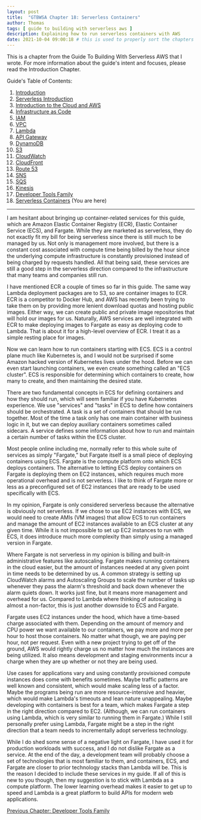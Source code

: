 ```yaml
---
layout: post
title:  "GTBWSA Chapter 18: Serverless Containers"
author: Thomas
tags: [ guide to building with serverless aws ]
description: Explaining how to run serverless containers with AWS
date: 2021-10-04 09:00:18 # this is used to properly sort the chapters
---
```


This is a chapter from the Guide To Building With Serverless AWS that I wrote. For more information about the guide's intent and focuses, please read the Introduction Chapter.

Guide's Table of Contents:

1. [Introduction](/blog/gtbwsa-chapter-1-introduction)
2. [Serverless Introduction](/blog/gtbwsa-chapter-2-serverless-introduction)
3. [Introduction to the Cloud and AWS](/blog/gtbwsa-chapter-3-introduction-to-the-cloud-and-aws)
4. [Infrastructure as Code](/blog/gtbwsa-chapter-4-infrastructure-as-code)
5. [IAM](/blog/gtbwsa-chapter-5-iam)
6. [VPC](/blog/gtbwsa-chapter-6-vpc)
7. [Lambda](/blog/gtbwsa-chapter-7-lambda)
8. [API Gateway](/blog/gtbwsa-chapter-8-api-gateway)
9. [DynamoDB](/blog/gtbwsa-chapter-9-dynamodb)
10. [S3](/blog/gtbwsa-chapter-10-s3)
11. [CloudWatch](/blog/gtbwsa-chapter-11-cloudwatch)
12. [CloudFront](/blog/gtbwsa-chapter-12-cloudfront)
13. [Route 53](/blog/gtbwsa-chapter-13-route-53)
14. [SNS](/blog/gtbwsa-chapter-14-sns)
15. [SQS](/blog/gtbwsa-chapter-15-sqs)
16. [Kinesis](/blog/gtbwsa-chapter-16-kinesis)
17. [Developer Tools Family](/blog/gtbwsa-chapter-17-developer-tools-family)
18. [Serverless Containers](/blog/gtbwsa-chapter-18-serverless-containers) (You are here)

---

I am hesitant about bringing up container-related services for this guide, which are Amazon Elastic Container Registry (ECR), Elastic Container Service (ECS), and Fargate. While they are marketed as serverless, they do not exactly fit my bill for being serverless since there is still much to be managed by us. Not only is management more involved, but there is a constant cost associated with compute time being billed by the hour since the underlying compute infrastructure is constantly provisioned instead of being charged by requests handled. All that being said, these services are still a good step in the serverless direction compared to the infrastructure that many teams and companies still run.

I have mentioned ECR a couple of times so far in this guide. The same way Lambda deployment packages are to S3, so are container images to ECR. ECR is a competitor to Docker Hub, and AWS has recently been trying to take them on by providing more lenient download quotas and hosting public images. Either way, we can create public and private image repositories that will hold our images for us. Naturally, AWS services are well integrated with ECR to make deploying images to Fargate as easy as deploying code to Lambda. That is about it for a high-level overview of ECR. I treat it as a simple resting place for images.

Now we can learn how to run containers starting with ECS. ECS is a control plane much like Kubernetes is, and I would not be surprised if some Amazon hacked version of Kubernetes lives under the hood. Before we can even start launching containers, we even create something called an "ECS cluster". ECS is responsible for determining which containers to create, how many to create, and then maintaining the desired state.

There are two fundamental concepts in ECS for defining containers and how they should run, which will seem familiar if you have Kubernetes experience. We use "services" and "tasks" in ECS to define how containers should be orchestrated. A task is a set of containers that should be run together. Most of the time a task only has one main container with business logic in it, but we can deploy auxiliary containers sometimes called sidecars. A service defines some information about how to run and maintain a certain number of tasks within the ECS cluster.

Most people online including me, normally refer to this whole suite of services as simply "Fargate," but Fargate itself is a small piece of deploying containers using ECS. Fargate is the compute platform onto which ECS deploys containers. The alternative to letting ECS deploy containers on Fargate is deploying them on EC2 instances, which requires much more operational overhead and is not serverless. I like to think of Fargate more or less as a preconfigured set of EC2 instances that are ready to be used specifically with ECS.

In my opinion, Fargate is only considered serverless because the alternative is obviously not serverless. If we chose to use EC2 instances with ECS, we would need to create AMIs (VM images) that allow ECS to run containers and manage the amount of EC2 instances available to an ECS cluster at any given time. While it is not impossible to set up EC2 instances to run with ECS, it does introduce much more complexity than simply using a managed version in Fargate.

Where Fargate is not serverless in my opinion is billing and built-in administrative features like autoscaling. Fargate makes running containers in the cloud easier, but the amount of instances needed at any given point in time needs to be determined by us. A common strategy is setting up CloudWatch alarms and Autoscaling Groups to scale the number of tasks up whenever they pass the alarm's threshold and back down whenever the alarm quiets down. It works just fine, but it means more management and overhead for us. Compared to Lambda where thinking of autoscaling is almost a non-factor, this is just another downside to ECS and Fargate.

Fargate uses EC2 instances under the hood, which have a time-based charge associated with them. Depending on the amount of memory and CPU power we want available to our containers, we pay more and more per hour to host those containers. No matter what though, we are paying per hour, not per request. Even with a new project trying to get off of the ground, AWS would rightly charge us no matter how much the instances are being utilized. It also means development and staging environments incur a charge when they are up whether or not they are being used.

Use cases for applications vary and using constantly provisioned compute instances does come with benefits sometimes. Maybe traffic patterns are well known and consistent, which would make scaling less of a factor. Maybe the programs being run are more resource-intensive and heavier, which would make Lambda's timeouts and lean nature unappealing. Maybe developing with containers is best for a team, which makes Fargate a step in the right direction compared to EC2. (Although, we can run containers using Lambda, which is very similar to running them in Fargate.) While I still personally prefer using Lambda, Fargate might be a step in the right direction that a team needs to incrementally adopt serverless technology.

While I do shed some sense of a negative light on Fargate, I have used it for production workloads with success, and I do not dislike Fargate as a service. At the end of the day, a development team will probably choose a set of technologies that is most familiar to them, and containers, ECS, and Fargate are closer to prior technology stacks than Lambda will be. This is the reason I decided to include these services in my guide. If all of this is new to you though, then my suggestion is to stick with Lambda as a compute platform. The lower learning overhead makes it easier to get up to speed and Lambda is a great platform to build APIs for modern web applications.


[Previous Chapter: Developer Tools Family](/blog/gtbwsa-chapter-17-developer-tools-family)
